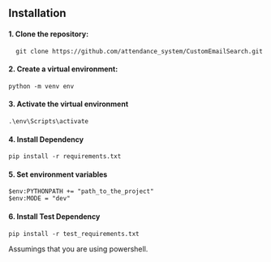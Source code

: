 ## Installation
#### 1. Clone the repository:
```shell
  git clone https://github.com/attendance_system/CustomEmailSearch.git
```
#### 2. Create a virtual environment:
```shell
python -m venv env
```

#### 3. Activate the virtual environment
```shell
.\env\Scripts\activate
```

#### 4. Install Dependency
```shell
pip install -r requirements.txt
```

#### 5. Set environment variables
```shell
$env:PYTHONPATH += "path_to_the_project"
$env:MODE = "dev"
```

#### 6. Install Test Dependency
```shell
pip install -r test_requirements.txt
```

Assumings that you are using powershell.